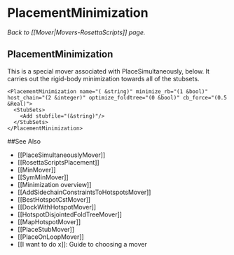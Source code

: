 # PlacementMinimization
*Back to [[Mover|Movers-RosettaScripts]] page.*
## PlacementMinimization

This is a special mover associated with PlaceSimultaneously, below. It carries out the rigid-body minimization towards all of the stubsets.

```
<PlacementMinimization name="( &string)" minimize_rb="(1 &bool)" host_chain="(2 &integer)" optimize_foldtree="(0 &bool)" cb_force="(0.5 &Real)">
  <StubSets>
    <Add stubfile="(&string)"/>
  </StubSets>
</PlacementMinimization>
```


##See Also

* [[PlaceSimultaneouslyMover]]
* [[RosettaScriptsPlacement]]
* [[MinMover]]
* [[SymMinMover]]
* [[Minimization overview]]
* [[AddSidechainConstraintsToHotspotsMover]]
* [[BestHotspotCstMover]]
* [[DockWithHotspotMover]]
* [[HotspotDisjointedFoldTreeMover]]
* [[MapHotspotMover]]
* [[PlaceStubMover]]
* [[PlaceOnLoopMover]]
* [[I want to do x]]: Guide to choosing a mover